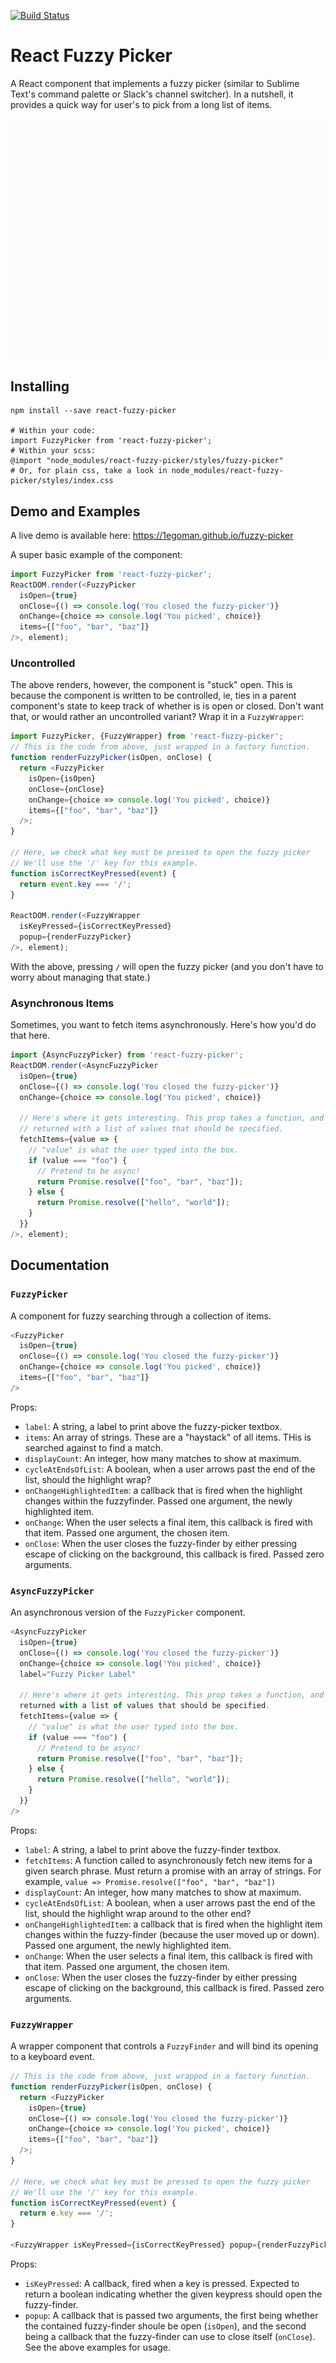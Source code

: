 [![Build Status](https://travis-ci.org/1egoman/fuzzy-picker.svg?branch=master)](https://travis-ci.org/1egoman/fuzzy-picker)

# React Fuzzy Picker
 A React component that implements a fuzzy picker (similar to Sublime Text's command palette or
 Slack's channel switcher). In a
 nutshell, it provides a quick way for user's to pick from a long list of items.

![Here's what it looks like!](assets/example.gif)

## Installing
```
npm install --save react-fuzzy-picker

# Within your code:
import FuzzyPicker from 'react-fuzzy-picker';
# Within your scss:
@import "node_modules/react-fuzzy-picker/styles/fuzzy-picker"
# Or, for plain css, take a look in node_modules/react-fuzzy-picker/styles/index.css
```

## Demo and Examples
A live demo is available here: https://1egoman.github.io/fuzzy-picker

A super basic example of the component:

```javascript
import FuzzyPicker from 'react-fuzzy-picker';
ReactDOM.render(<FuzzyPicker
  isOpen={true}
  onClose={() => console.log('You closed the fuzzy-picker')}
  onChange={choice => console.log('You picked', choice)}
  items={["foo", "bar", "baz"]}
/>, element);
```

### Uncontrolled

The above renders, however, the component is "stuck" open. This is because the component is written
to be controlled, ie, ties in a parent component's state to keep track of whether is is open or
closed. Don't want that, or would rather an uncontrolled variant? Wrap it in a `FuzzyWrapper`:

```javascript
import FuzzyPicker, {FuzzyWrapper} from 'react-fuzzy-picker';
// This is the code from above, just wrapped in a factory function.
function renderFuzzyPicker(isOpen, onClose) {
  return <FuzzyPicker
    isOpen={isOpen}
    onClose={onClose}
    onChange={choice => console.log('You picked', choice)}
    items={["foo", "bar", "baz"]}
  />;
}

// Here, we check what key must be pressed to open the fuzzy picker
// We'll use the '/' key for this example.
function isCorrectKeyPressed(event) {
  return event.key === '/';
}

ReactDOM.render(<FuzzyWrapper
  isKeyPressed={isCorrectKeyPressed}
  popup={renderFuzzyPicker}
/>, element);
```

With the above, pressing `/` will open the fuzzy picker (and you don't have to worry about
managing that state.)

### Asynchronous Items
Sometimes, you want to fetch items asynchronously. Here's how you'd do that here.

```javascript
import {AsyncFuzzyPicker} from 'react-fuzzy-picker';
ReactDOM.render(<AsyncFuzzyPicker
  isOpen={true}
  onClose={() => console.log('You closed the fuzzy-picker')}
  onChange={choice => console.log('You picked', choice)}

  // Here's where it gets interesting. This prop takes a function, and expects a promise to be
  // returned with a list of values that should be specified.
  fetchItems={value => {
    // "value" is what the user typed into the box.
    if (value === "foo") {
      // Pretend to be async!
      return Promise.resolve(["foo", "bar", "baz"]);
    } else {
      return Promise.resolve(["hello", "world"]);
    }
  }}
/>, element);
```


## Documentation

### `FuzzyPicker`
A component for fuzzy searching through a collection of items.

```javascript
<FuzzyPicker
  isOpen={true}
  onClose={() => console.log('You closed the fuzzy-picker')}
  onChange={choice => console.log('You picked', choice)}
  items={["foo", "bar", "baz"]}
/>
```

Props:
- `label`: A string, a label to print above the fuzzy-picker textbox.
- `items`: An array of strings. These are a "haystack" of all items. THis is searched against to
  find a match.
- `displayCount`: An integer, how many matches to show at maximum.
- `cycleAtEndsOfList`: A boolean, when a user arrows past the end of the list, should the highlight wrap?
- `onChangeHighlightedItem`: a callback that is fired when the highlight changes within the
  fuzzyfinder. Passed one argument, the newly highlighted item.
- `onChange`: When the user selects a final item, this callback is fired with that item. Passed one
  argument, the chosen item.
- `onClose`: When the user closes the fuzzy-finder by either pressing escape of clicking on the
  background, this callback is fired. Passed zero arguments.

### `AsyncFuzzyPicker`

An asynchronous version of the `FuzzyPicker` component.

```javascript
<AsyncFuzzyPicker
  isOpen={true}
  onClose={() => console.log('You closed the fuzzy-picker')}
  onChange={choice => console.log('You picked', choice)}
  label="Fuzzy Picker Label"

  // Here's where it gets interesting. This prop takes a function, and expects a promise to be
  returned with a list of values that should be specified.
  fetchItems={value => {
    // "value" is what the user typed into the box.
    if (value === "foo") {
      // Pretend to be async!
      return Promise.resolve(["foo", "bar", "baz"]);
    } else {
      return Promise.resolve(["hello", "world"]);
    }
  }}
/>
```


Props:
- `label`: A string, a label to print above the fuzzy-finder textbox.
- `fetchItems`: A function called to asynchronously fetch new items for a given search phrase. Must
  return a promise with an array of strings. For example, `value => Promise.resolve(["foo", "bar",
  "baz"])`
- `displayCount`: An integer, how many matches to show at maximum.
- `cycleAtEndsOfList`: A boolean, when a user arrows past the end of the list, should the highlight
  wrap around to the other end?
- `onChangeHighlightedItem`: a callback that is fired when the highlight item changes within the
  fuzzy-finder (because the user moved up or down). Passed one argument, the newly highlighted item.
- `onChange`: When the user selects a final item, this callback is fired with that item. Passed one
  argument, the chosen item.
- `onClose`: When the user closes the fuzzy-finder by either pressing escape of clicking on the
  background, this callback is fired. Passed zero arguments.

### `FuzzyWrapper`

A wrapper component that controls a `FuzzyFinder` and will bind its opening to a keyboard event.

```javascript
// This is the code from above, just wrapped in a factory function.
function renderFuzzyPicker(isOpen, onClose) {
  return <FuzzyPicker
    isOpen={true}
    onClose={() => console.log('You closed the fuzzy-picker')}
    onChange={choice => console.log('You picked', choice)}
    items={["foo", "bar", "baz"]}
  />;
}

// Here, we check what key must be pressed to open the fuzzy picker
// We'll use the '/' key for this example.
function isCorrectKeyPressed(event) {
  return e.key === '/';
}

<FuzzyWrapper isKeyPressed={isCorrectKeyPressed} popup={renderFuzzyPicker} />
```


Props:
- `isKeyPressed`: A callback, fired when a key is pressed. Expected to return a boolean indicating
  whether the given keypress should open the fuzzy-finder.
- `popup`: A callback that is passed two arguments, the first being whether the contained
  fuzzy-finder shoule be open (`isOpen`), and the second being a callback that the fuzzy-finder can
  use to close itself (`onClose`). See the above examples for usage.
